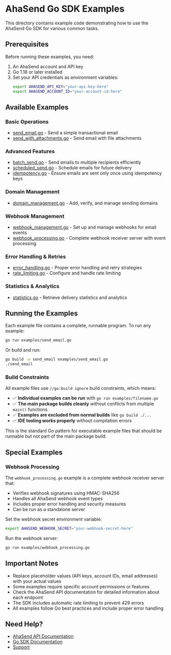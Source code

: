 # AhaSend Go SDK Examples

This directory contains example code demonstrating how to use the AhaSend Go SDK for various common tasks.

## Prerequisites

Before running these examples, you need:

1. An AhaSend account and API key
2. Go 1.18 or later installed
3. Set your API credentials as environment variables:
   ```bash
   export AHASEND_API_KEY="your-api-key-here"
   export AHASEND_ACCOUNT_ID="your-account-id-here"
   ```

## Available Examples

### Basic Operations
- [send_email.go](./send_email.go) - Send a simple transactional email  
- [send_with_attachments.go](./send_with_attachments.go) - Send email with file attachments

### Advanced Features
- [batch_send.go](./batch_send.go) - Send emails to multiple recipients efficiently
- [scheduled_send.go](./scheduled_send.go) - Schedule emails for future delivery
- [idempotency.go](./idempotency.go) - Ensure emails are sent only once using idempotency keys

### Domain Management
- [domain_management.go](./domain_management.go) - Add, verify, and manage sending domains

### Webhook Management
- [webhook_management.go](./webhook_management.go) - Set up and manage webhooks for email events
- [webhook_processing.go](./webhook_processing.go) - Complete webhook receiver server with event processing

### Error Handling & Retries
- [error_handling.go](./error_handling.go) - Proper error handling and retry strategies
- [rate_limiting.go](./rate_limiting.go) - Configure and handle rate limiting

### Statistics & Analytics
- [statistics.go](./statistics.go) - Retrieve delivery statistics and analytics

## Running the Examples

Each example file contains a complete, runnable program. To run any example:

```bash
go run examples/send_email.go
```

Or build and run:

```bash
go build -o send_email examples/send_email.go
./send_email
```

### Build Constraints

All example files use `//go:build ignore` build constraints, which means:

- ✅ **Individual examples can be run** with `go run examples/filename.go`
- ✅ **The main package builds cleanly** without conflicts from multiple `main()` functions
- ✅ **Examples are excluded from normal builds** like `go build ./...`
- ✅ **IDE tooling works properly** without compilation errors

This is the standard Go pattern for executable example files that should be runnable but not part of the main package build.

## Special Examples

### Webhook Processing
The `webhook_processing.go` example is a complete webhook receiver server that:

- Verifies webhook signatures using HMAC-SHA256
- Handles all AhaSend webhook event types 
- Includes proper error handling and security measures
- Can be run as a standalone server

Set the webhook secret environment variable:
```bash
export AHASEND_WEBHOOK_SECRET="your-webhook-secret-here"
```

Run the webhook server:
```bash
go run examples/webhook_processing.go
```

## Important Notes

- Replace placeholder values (API keys, account IDs, email addresses) with your actual values
- Some examples require specific account permissions or features
- Check the AhaSend API documentation for detailed information about each endpoint
- The SDK includes automatic rate limiting to prevent 429 errors
- All examples follow Go best practices and include proper error handling

## Need Help?

- [AhaSend API Documentation](https://ahasend.com/docs)
- [Go SDK Documentation](https://pkg.go.dev/github.com/AhaSend/ahasend-go)
- [Support](https://ahasend.com/support)